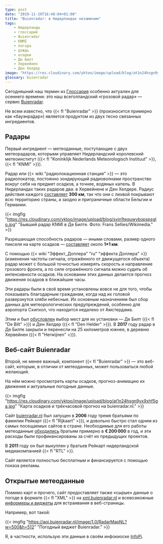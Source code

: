 ```yaml
---
type: post
date: "2019-11-19T16:48:04+01:00"
title: "Buienradar: в Нидерландах незаменим"
tags:
    - Нидерланды
    - глоссарий
    - Buienradar
    - KNMI
    - погода
    - дождь
    - осадки
    - Де Билт
    - Хервейнен
    - Ден Хелдер
image: "https://res.cloudinary.com/yktoo/image/upload/blog/at1n24hsgn9yx9xhf5ga.jpg"
glossary: buienradar
---
```


Сегодняшний наш термин из [Глоссария](/glossary) особенно актуален для осеннего времени: это наш всеголландский «грозовой радар» — сервис [Buienradar](https://www.buienradar.nl/).

Не всем известно, что {{< fl "Buienradar" >}} (произносится примерно как «бауэнра́дар») является продуктом из двух тесно связанных ингредиентов.

<!--more-->

## Радары

Первый ингредиент — метеоданные, поступающие с двух метеорадаров, которыми управляет Нидерландский королевский метеоинститут ({{< fl "Koninklijk Nederlands Meteorologisch Instituut" >}}, {{< fl "KNMI" >}}).

Радар или {{< wiki "радиолокационная станция" >}} — это радиолокатор, постоянно зондирующий радиоволнами пространство вокруг себя на предмет осадков, а точнее, водяных капель. В Нидерландах таких радаров два: в Хервейнене и Ден Хелдере. Радиус действия каждого [составляет](https://wetenschap.infonu.nl/weer/38912-hoe-werkt-de-buienradar.html) **300 км**, так что они с лихвой покрывают всю территорию страны, а заодно и приграничные области Бельгии и Германии.

{{< imgfig "https://res.cloudinary.com/yktoo/image/upload/blog/svin1tequwvbopspsglo.jpg" "Бывший радар KNMI в Де Билте. Фото: Frans Sellies/Wikimedia." >}}

Разрешающая способность радаров — иными словами, размер одного пикселя на карте осадков — [составляет](https://w33r.nl/blog/hoe-werkt-de-neerslagradar/) около **1×1 км**.

С помощью {{< wiki "Эффект_Доплера" "ru" "эффекта Доплера" >}} (изменения частоты сигнала, отражённого от движущегося объекта) радар может с большой точностью измерять скорость и направление грозового фронта, а по силе отражённого сигнала можно судить об интенсивности осадков. На основании этих данных делается прогноз движения осадков в ближайшие часы.

Эти радары были в своё время установлены вовсе не для того, чтобы показывать благодарным гражданам, когда над их головой разверзнутся хляби небесные. Их основным назначением был сбор данных для метеорологических предупреждений, особенно для аэропорта Схипхол, что находится недалеко от Амстердама.

Этим и был [обусловлен](https://w33r.nl/blog/hoe-werkt-de-neerslagradar/) выбор мест для их установки — Де Билт ({{< fl "De Bilt" >}}) и Ден Хелдер ({{< fl "Den Helder" >}}). В **2017** году радар в Де Билте закрыли и перенесли на 25 километров южнее, в деревню Хервейнен ({{< fl "Herwijnen" >}}).

## Веб-сайт Buienradar

Второй, не менее важный, компонент {{< fl "Buienradar" >}} — это веб-сайт, которым, в отличии от метеоданных, может пользоваться любой желающий.

На нём можно просмотреть карты осадков, прогноз-анимацию их движения и актуальные погодные данные.

{{< imgfig "https://res.cloudinary.com/yktoo/image/upload/blog/at1n24hsgn9yx9xhf5ga.jpg" "Карта осадков и трёхчасовой прогноз на buienradar.nl." >}}

Сайт [buienradar.nl](https://www.buienradar.nl/) был запущен в **2006** году тремя братьями по фамилии Рейкарт ({{< fl "Rijkaart" >}}), и довольно быстро стал одним из самых посещаемых сайтов в стране. Необходимые для его работы метеоданные [обходились](https://mens-en-samenleving.infonu.nl/diversen/86288-buienradar-ontstaansgeschiedenis-achtergrondinformatie.html) братьям примерно в **€ 200 000** в год, и эти расходы были профинансированы за счёт их предыдущих проектов.

В **2011** году он был выкуплен у братьев Рейкарт нидерландской медиакомпанией {{< fl "RTL" >}}.

Сайт является полностью бесплатным и финансируется с помощью показа рекламы.

## Открытые метеоданные

Помимо карт и прочего, сайт предоставляет также «сырые» данные о погоде в формате {{< fl "XML" >}} на [xml.buienradar.nl](http://xml.buienradar.nl/) и всевозможные [информеры и виджеты](https://www.buienradar.nl/overbuienradar/gratis-weerdata) для встраивания в веб-страницы.

Например, вот такой:

{{< imgfig "https://api.buienradar.nl/image/1.0/RadarMapNL?w=500&h=512" "Погодный виджет Buienradar." >}}

Я, в частности, использую эти данные в своём инфокиоске [InfoPi](/software/infopi).
